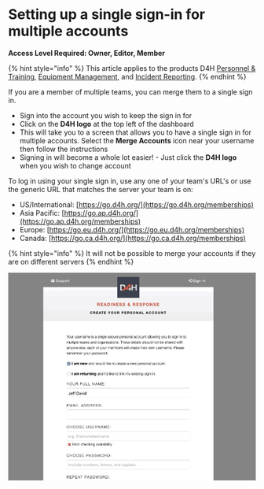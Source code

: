 # Setting up a single sign-in for multiple accounts

**Access Level Required: Owner, Editor, Member**

{% hint style="info" %}
This article applies to the products D4H [Personnel & Training](../../personnel-and-training/getting-started.md), [Equipment Management](../../equipment-management/getting-started.md), and [Incident Reporting](../../incident-reporting/getting-started.md).&#x20;
{% endhint %}

If you are a member of multiple teams, you can merge them to a single sign in.

* Sign into the account you wish to keep the sign in for
* Click on the **D4H logo** at the top left of the dashboard
* This will take you to a screen that allows you to have a single sign in for multiple accounts. Select the **Merge Accounts** icon near your username then follow the instructions
* Signing in will become a whole lot easier! - Just click the **D4H logo** when you wish to change account

To log in using your single sign in, use any one of your team's URL's or use the generic URL that matches the server your team is on:

* US/International: [https://go.d4h.org/](https://go.d4h.org/memberships)
* Asia Pacific: [https://go.ap.d4h.org/](https://go.ap.d4h.org/memberships)
* Europe: [https://go.eu.d4h.org/](https://go.eu.d4h.org/memberships)
* Canada: [https://go.ca.d4h.org/](https://go.ca.d4h.org/memberships)

{% hint style="info" %}
It will not be possible to merge your accounts if they are on different servers
{% endhint %}

![](<../../.gitbook/assets/decisions SSO.gif>)
